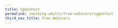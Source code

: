 ```yaml
---
title: SgGeoFest
permalink: /working-adults/free-webinars/sggeofest
third_nav_title: Free Webinars
---
```

